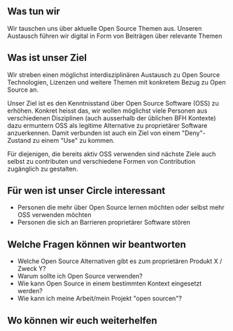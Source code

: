 ## Was tun wir

Wir tauschen uns über aktuelle Open Source Themen aus. Unseren Austausch führen wir digital in Form von Beiträgen über relevante Themen

## Was ist unser Ziel

Wir streben einen möglichst interdisziplinären Austausch zu Open Source Technologien, Lizenzen und weitere Themen mit konkretem Bezug zu Open Source an.

Unser Ziel ist es den Kenntnisstand über Open Source Software (OSS) zu erhöhen. Konkret heisst das, wir wollen möglichst viele Personen aus verschiedenen Disziplinen (auch ausserhalb der üblichen BFH Kontexte) dazu ermuntern OSS als legitime Alternative zu proprietärer Software anzuerkennen. Damit verbunden ist auch ein Ziel von einem "Deny"-Zustand zu einem "Use" zu kommen.

Für diejenigen, die bereits aktiv OSS verwenden sind nächste Ziele auch selbst zu contributen und verschiedene Formen von Contribution zugänglich zu gestalten.

## Für wen ist unser Circle interessant

- Personen die mehr über Open Source lernen möchten oder selbst mehr OSS verwenden möchten
- Personen die sich an Barrieren proprietärer Software stören

## Welche Fragen können wir beantworten

- Welche Open Source Alternativen gibt es zum proprietären Produkt X / Zweck Y?
- Warum sollte ich Open Source verwenden?
- Wie kann Open Source in einem bestimmten Kontext eingesetzt werden?
- Wie kann ich meine Arbeit/mein Projekt "open sourcen"?

## Wo können wir euch weiterhelfen
